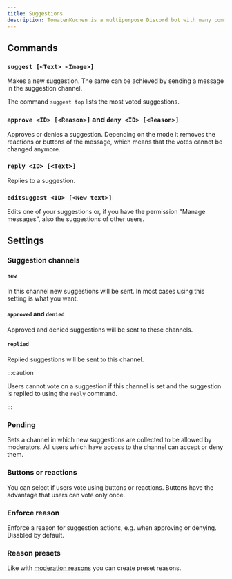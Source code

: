 ```yaml
---
title: Suggestions
description: TomatenKuchen is a multipurpose Discord bot with many common and innovative features for your server. Helps with the suggestion system.
---
```


## Commands

### `suggest [<Text> <Image>]`

Makes a new suggestion. The same can be achieved by sending a message in the suggestion channel.

The command `suggest top` lists the most voted suggestions.

### `approve <ID> [<Reason>]` and `deny <ID> [<Reason>]`

Approves or denies a suggestion. Depending on the mode it removes the reactions or buttons of the message, which means that the votes cannot be changed anymore.

### `reply <ID> [<Text>]`

Replies to a suggestion.

### `editsuggest <ID> [<New text>]`

Edits one of your suggestions or, if you have the permission "Manage messages", also the suggestions of other users.

## Settings

### Suggestion channels

#### `new`

In this channel new suggestions will be sent. In most cases using this setting is what you want.

#### `approved` and `denied`

Approved and denied suggestions will be sent to these channels.

#### `replied`

Replied suggestions will be sent to this channel.

:::caution

Users cannot vote on a suggestion if this channel is set and the suggestion is replied to using the `reply` command.

:::

### Pending

Sets a channel in which new suggestions are collected to be allowed by moderators. All users which have access to the channel can accept or deny them.

### Buttons or reactions

You can select if users vote using buttons or reactions. Buttons have the advantage that users can vote only once.

### Enforce reason

Enforce a reason for suggestion actions, e.g. when approving or denying. Disabled by default.

### Reason presets

Like with [moderation reasons](/moderation) you can create preset reasons.
